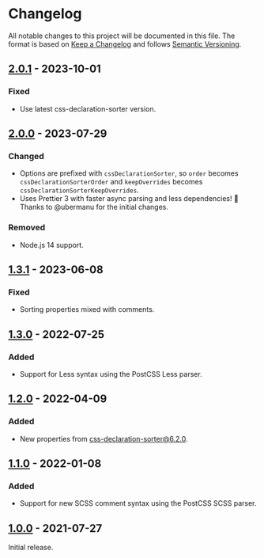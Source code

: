 # Changelog
All notable changes to this project will be documented in this file.
The format is based on [Keep a Changelog](https://keepachangelog.com/en/1.1.0/) and follows [Semantic Versioning](http://semver.org/spec/v2.0.0.html).

## [2.0.1] - 2023-10-01
### Fixed
- Use latest css-declaration-sorter version.

## [2.0.0] - 2023-07-29
### Changed
- Options are prefixed with `cssDeclarationSorter`, so `order` becomes `cssDeclarationSorterOrder` and `keepOverrides` becomes `cssDeclarationSorterKeepOverrides`.
- Uses Prettier 3 with faster async parsing and less dependencies! 🎉 Thanks to @ubermanu for the initial changes.
### Removed
- Node.js 14 support.

## [1.3.1] - 2023-06-08
### Fixed
- Sorting properties mixed with comments.

## [1.3.0] - 2022-07-25
### Added
- Support for Less syntax using the PostCSS Less parser.

## [1.2.0] - 2022-04-09
### Added
- New properties from [css-declaration-sorter@6.2.0](https://github.com/Siilwyn/css-declaration-sorter/blob/master/changelog.md#620---2022-03-26).

## [1.1.0] - 2022-01-08
### Added
- Support for new SCSS comment syntax using the PostCSS SCSS parser.

## [1.0.0] - 2021-07-27
Initial release.

[2.0.1]: https://github.com/Siilwyn/prettier-plugin-css-order/compare/v2.0.0...v2.0.1
[2.0.0]: https://github.com/Siilwyn/prettier-plugin-css-order/compare/v1.3.1...v2.0.0
[1.3.1]: https://github.com/Siilwyn/prettier-plugin-css-order/compare/v1.3.0...v1.3.1
[1.3.0]: https://github.com/Siilwyn/prettier-plugin-css-order/compare/v1.2.0...v1.3.0
[1.2.0]: https://github.com/Siilwyn/prettier-plugin-css-order/compare/v1.1.0...v1.2.0
[1.1.0]: https://github.com/Siilwyn/prettier-plugin-css-order/compare/v1.0.0...v1.1.0
[1.0.0]: https://github.com/Siilwyn/prettier-plugin-css-order/compare/20d0272...v1.0.0
